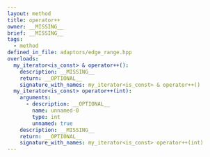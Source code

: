```yaml
---
layout: method
title: operator++
owner: __MISSING__
brief: __MISSING__
tags:
  - method
defined_in_file: adaptors/edge_range.hpp
overloads:
  my_iterator<is_const> & operator++():
    description: __MISSING__
    return: __OPTIONAL__
    signature_with_names: my_iterator<is_const> & operator++()
  my_iterator<is_const> operator++(int):
    arguments:
      - description: __OPTIONAL__
        name: unnamed-0
        type: int
        unnamed: true
    description: __MISSING__
    return: __OPTIONAL__
    signature_with_names: my_iterator<is_const> operator++(int)
---
```

